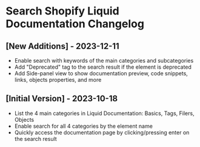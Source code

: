 # Search Shopify Liquid Documentation Changelog

## [New Additions] - 2023-12-11

- Enable search with keywords of the main categories and subcategories
- Add "Deprecated" tag to the search result if the element is deprecated
- Add Side-panel view to show documentation preview, code snippets, links, objects properties, and more

## [Initial Version] - 2023-10-18

- List the 4 main categories in Liquid Documentation: Basics, Tags, Filers, Objects
- Enable search for all 4 categories by the element name
- Quickly access the documentation page by clicking/pressing enter on the search result
